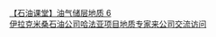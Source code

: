   
[【石油课堂】油气储层地质 6](http://www.dianyue.me/archives/509/5g751wtphpuwgm2l/)  
[伊拉克米桑石油公司哈法亚项目地质专家来公司交流访问](http://www.dianyue.me/archives/635/lthyyaxs7tuomc9d/)